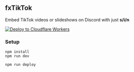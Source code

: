## fxTikTok
Embed TikTok videos or slideshows on Discord with just **s/i/n**

[![Deploy to Cloudflare Workers](https://deploy.workers.cloudflare.com/button)](https://deploy.workers.cloudflare.com/?url=https://github.com/okdargy/fxtiktok)

### Setup
```
npm install
npm run dev
```
```
npm run deploy
```
